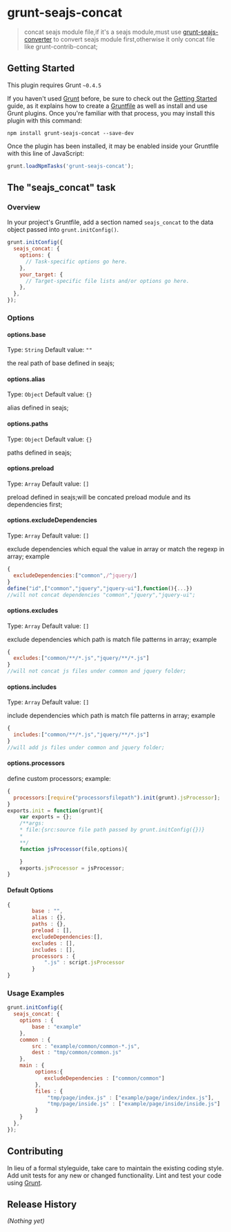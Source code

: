 # grunt-seajs-concat

> concat seajs module file,if it's a seajs module,must use [grunt-seajs-converter](https://github.com/chenliangyu/grunt-seajs-converter.git) to convert seajs module first,otherwise it only concat file like grunt-contrib-concat;

## Getting Started
This plugin requires Grunt `~0.4.5`

If you haven't used [Grunt](http://gruntjs.com/) before, be sure to check out the [Getting Started](http://gruntjs.com/getting-started) guide, as it explains how to create a [Gruntfile](http://gruntjs.com/sample-gruntfile) as well as install and use Grunt plugins. Once you're familiar with that process, you may install this plugin with this command:

```shell
npm install grunt-seajs-concat --save-dev
```

Once the plugin has been installed, it may be enabled inside your Gruntfile with this line of JavaScript:

```js
grunt.loadNpmTasks('grunt-seajs-concat');
```

## The "seajs_concat" task

### Overview
In your project's Gruntfile, add a section named `seajs_concat` to the data object passed into `grunt.initConfig()`.


```js
grunt.initConfig({
  seajs_concat: {
    options: {
      // Task-specific options go here.
    },
    your_target: {
      // Target-specific file lists and/or options go here.
    },
  },
});
```

### Options

#### options.base
Type: `String`
Default value: `""`

the real path of base defined in seajs;

#### options.alias
Type: `Object`
Default value: `{}`

alias defined in seajs;

#### options.paths
Type: `Object`
Default value: `{}`

paths defined in seajs;

#### options.preload
Type: `Array`
Default value: `[]`

preload defined in seajs;will be concated preload module and its dependencies first;

#### options.excludeDependencies
Type: `Array`
Default value: `[]`

exclude dependencies which equal the value in array or match the regexp in array;
example
```js
{
  excludeDependencies:["common",/^jquery/]
}
define("id",["common","jquery","jquery-ui"],function(){...})
//will not concat dependencies "common","jquery","jquery-ui";
```
#### options.excludes
Type: `Array`
Default value: `[]`

exclude dependencies which path is match file patterns in array;
example
```js
{
  excludes:["common/**/*.js","jquery/**/*.js"]
}
//will not concat js files under common and jquery folder;
```
#### options.includes
Type: `Array`
Default value: `[]`

include dependencies which path is match file patterns in array;
example
```js
{
  includes:["common/**/*.js","jquery/**/*.js"]
}
//will add js files under common and jquery folder;
```
#### options.processors
define custom processors;
example:
```js
{
  processors:[require("processorsfilepath").init(grunt).jsProcessor];
}
exports.init = function(grunt){
    var exports = {};
    /**args:
    * file:{src:source file path passed by grunt.initConfig({})}
    *
    **/
    function jsProcessor(file,options){

    }
    exports.jsProcessor = jsProcessor;
}
```
#### Default Options
```js
{
        base : "",
        alias : {},
        paths : {},
        preload : [],
        excludeDependencies:[],
        excludes : [],
        includes : [],
        processors : {
            ".js" : script.jsProcessor
        }
}
```
### Usage Examples
```js
grunt.initConfig({
  seajs_concat: {
    options : {
        base : "example"
    },
    common : {
        src : "example/common/common-*.js",
        dest : "tmp/common/common.js"
    },
    main : {
         options:{
            excludeDependencies : ["common/common"]
         },
         files : {
             "tmp/page/index.js" : ["example/page/index/index.js"],
             "tmp/page/inside.js" : ["example/page/inside/inside.js"]
         }
    }
  },
});
```


## Contributing
In lieu of a formal styleguide, take care to maintain the existing coding style. Add unit tests for any new or changed functionality. Lint and test your code using [Grunt](http://gruntjs.com/).

## Release History
_(Nothing yet)_

